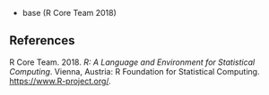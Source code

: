 -   base (R Core Team 2018)

References
----------

R Core Team. 2018. *R: A Language and Environment for Statistical
Computing*. Vienna, Austria: R Foundation for Statistical Computing.
<https://www.R-project.org/>.
